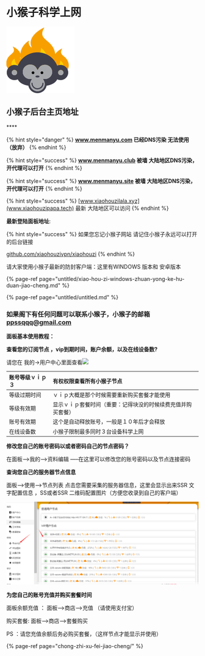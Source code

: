 # 小猴子科学上网

![](.gitbook/assets/12323.png)

##                              **小猴子后台主页地址**

\*\*\*\*

{% hint style="danger" %}
**www.menmanyu.com 已经DNS污染 无法使用 （放弃）**
{% endhint %}

{% hint style="success" %}
   **www.menmanyu.club   被墙 大陆地区DNS污染，开代理可以打开**
{% endhint %}

{% hint style="success" %}
**www.menmanyu.site 被墙  大陆地区DNS污染，开代理可以打开**
{% endhint %}

{% hint style="success" %}
[www.xiaohouzilala.xyz](www.xiaohouzipapa.tech) 最新 大陆地区可以访问
{% endhint %}

**最新登陆面板地址**:

{% hint style="success" %}
如果您忘记小猴子网站 请记住小猴子永远可以打开的后台链接

[github.com/xiaohouzivpn/xiaohouzi](https://github.com/xiaohouzivpn/xiaohouzi)
{% endhint %}





请大家使用小猴子最新的防封客户端：这里有WINDOWS 版本和 安卓版本

{% page-ref page="untitled/xiao-hou-zi-windows-zhuan-yong-ke-hu-duan-jiao-cheng.md" %}

{% page-ref page="untitled/untitled.md" %}

### 如果阁下有任何问题可以联系小猴子，小猴子的邮箱 ppssqqq@gmail.com



**面板基本使用教程：**

**查看您的订阅节点 ，vip到期时间，账户余额，以及在线设备数?**

请您在 我的-&gt;用户中心里面查看![](http://www.shenlejiang.xyz/wp-content/uploads/2019/05/TIM%E5%9B%BE%E7%89%8720190503015926.png)





| 账号等级ｖｉｐ３ | 有权权限查看所有小猴子节点 |
| :--- | :--- |
| 等级过期时间 | ｖｉｐ大概是那个时候需要重新购买套餐才能使用 |
| 等级有效期 | 显示ｖｉｐ套餐时间（重要：记得块没的时候续费充值并购买套餐） |
| 账号有效期 | 这个是自动释放账号，一般是１０年后才会释放 |
| 在线设备数 | 小猴子限制最多同时３台设备科学上网 |



**修改您自己的账号密码以或者密码自己的节点密码？**

在面板—&gt;我的—&gt;资料编辑 —–在这里可以修改您的账号密码以及节点连接密码

**查询您自己的服务器节点信息**

面板—&gt;使用—&gt;节点列表 点击您需要采集的服务器信息，这里会显示出来SSR 文字配置信息 ，SS或者SSR 二维码配置图片（方便您收录到自己的客户端）

![](.gitbook/assets/tim-tu-pian-20190903020101.png)

**为您自己的账号充值并购买套餐时间**

面板余额充值 ： 面板–&gt;商店–&gt;充值 （请使用支付宝）

购买套餐: 面板—&gt;商店—&gt;套餐购买

PS ：请您充值余额后务必购买套餐，（这样节点才能显示并使用）

{% page-ref page="chong-zhi-xu-fei-jiao-cheng/" %}

